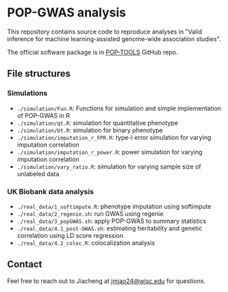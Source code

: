 # POP-GWAS analysis

This repository contains source code to reproduce analyses in "Valid inference for machine learning-assisted genome-wide association studies". 

The official software package is in [POP-TOOLS](https://github.com/qlu-lab/POP-TOOLS) GitHub repo.

## File structures
### Simulations
* `./simulation/Fun.R`: Functions for simulation and simple implementation of POP-GWAS in R
* `./simulation/qt.R`: simulation for quantitative phenotype
* `./simulation/bt.R`: simulation for binary phenotype
* `./simulation/imputation_r_FPR.R`: type-I error simulation for varying imputation correlation 
* `./simulation/imputation_r_power.R`: power simulation for varying imputation correlation
* `./simulation/vary_ratio.R`: simulation for varying sample size of unlabeled data

### UK Biobank data analysis
* `./real_data/1_softimpute.R`: phenotype imputation using softimpute
* `./real_data/2_regenie.sh`: run GWAS using regenie
* `./real_data/3_popGWAS.sh`: apply POP-GWAS to summary statistics
* `./real_data/4.1_post-GWAS.sh`: estimating heritability and genetic correlation using LD score regression
* `./real_data/4.2_coloc.R`: colocalization analysis
  
## Contact
Feel free to reach out to Jiacheng at jmiao24@wisc.edu for questions.
